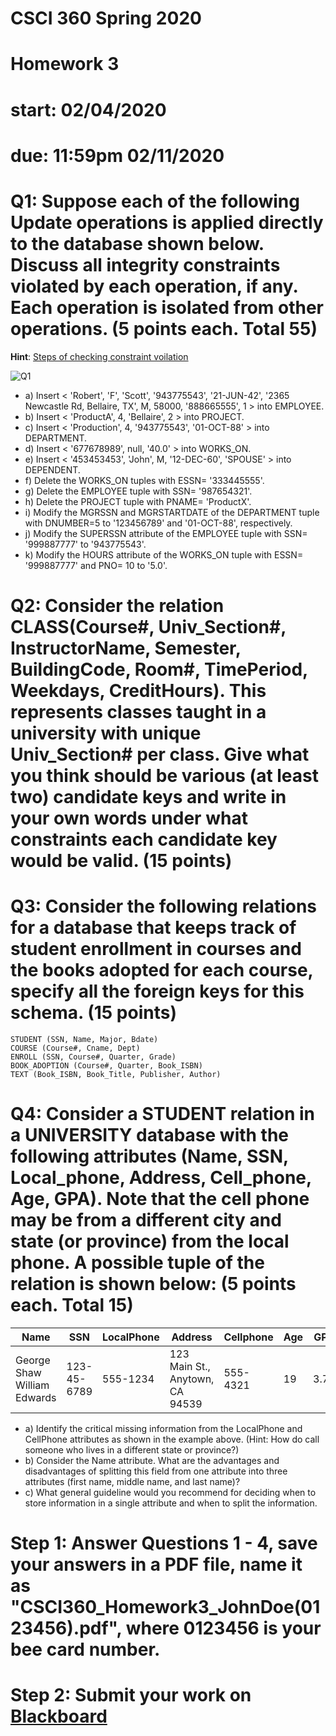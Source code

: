 # CSCI 360 Spring 2020
# Homework 3
# start: 02/04/2020
# due: 11:59pm 02/11/2020

# Q1: Suppose each of the following Update operations is applied directly to the database shown below. Discuss all integrity constraints violated by each operation, if any. Each operation is isolated from other operations. (5 points each. Total 55)

**Hint**: [Steps of checking constraint voilation](https://github.com/ZhangNingSAU/Spring-2020-CSCI-360-Database-Mgmt-Systems/blob/master/Resources/3.Steps%20of%20checking%20constraint%20violation.pdf)

![Q1](https://d2vlcm61l7u1fs.cloudfront.net/media%2F605%2F6052c100-6ddb-4570-8c74-bff61d413d87%2FphpDnEFxK.png)

+ a) Insert < 'Robert', 'F', 'Scott', '943775543', '21-JUN-42', '2365 Newcastle Rd, Bellaire, TX', M, 58000, '888665555', 1 > into EMPLOYEE.
+ b) Insert < 'ProductA', 4, 'Bellaire', 2 > into PROJECT.
+ c) Insert < 'Production', 4, '943775543', '01-OCT-88' > into DEPARTMENT.
+ d) Insert < '677678989', null, '40.0' > into WORKS_ON.
+ e) Insert < '453453453', 'John', M, '12-DEC-60', 'SPOUSE' > into DEPENDENT.
+ f) Delete the WORKS_ON tuples with ESSN= '333445555'.
+ g) Delete the EMPLOYEE tuple with SSN= '987654321'.
+ h) Delete the PROJECT tuple with PNAME= 'ProductX'.
+ i) Modify the MGRSSN and MGRSTARTDATE of the DEPARTMENT tuple with DNUMBER=5 to '123456789' and '01-OCT-88', respectively.
+ j) Modify the SUPERSSN attribute of the EMPLOYEE tuple with SSN= '999887777' to '943775543'.
+ k) Modify the HOURS attribute of the WORKS_ON tuple with ESSN= '999887777' and PNO= 10 to '5.0'.


# Q2: Consider the relation CLASS(Course#, Univ_Section#, InstructorName, Semester, BuildingCode, Room#, TimePeriod, Weekdays, CreditHours). This represents classes taught in a university with unique Univ_Section# per class. Give what you think should be various (at least two) candidate keys and write in your own words under what constraints each candidate key would be valid. (15 points)

# Q3:  Consider the following relations for a database that keeps track of student enrollment in courses and the books adopted for each course, specify all the foreign keys for this schema. (15 points)

~~~~
STUDENT (SSN, Name, Major, Bdate)
COURSE (Course#, Cname, Dept)
ENROLL (SSN, Course#, Quarter, Grade)
BOOK_ADOPTION (Course#, Quarter, Book_ISBN)
TEXT (Book_ISBN, Book_Title, Publisher, Author)
~~~~


# Q4:  Consider a STUDENT relation in a UNIVERSITY database with the following attributes (Name, SSN, Local_phone, Address, Cell_phone, Age, GPA). Note that the cell phone may be from a different city and state (or province) from the local phone. A possible tuple of the relation is shown below: (5 points each. Total 15)

|Name|SSN|LocalPhone|Address|Cellphone|Age|GPA|
|----|----|----|----|----|----|----|
|George Shaw William Edwards|123-45-6789|555-1234|123 Main St., Anytown, CA 94539|555-4321|19|3.75|

+ a) Identify the critical missing information from the LocalPhone and CellPhone attributes as shown in the example above. (Hint: How do call someone who lives in a different state or province?)  
+ b) Consider the Name attribute.  What are the advantages and disadvantages of splitting this field from one attribute into three attributes (first name, middle name, and last name)?
+ c) What general guideline would you recommend for deciding when to store information in a single attribute and when to split the information.


# Step 1: Answer Questions 1 - 4, save your answers in a PDF file, name it as "CSCI360_Homework3_JohnDoe(0123456).pdf", where 0123456 is your bee card number.

# Step 2: Submit your work on [Blackboard](https://blackboard.sau.edu/webapps/login/)
